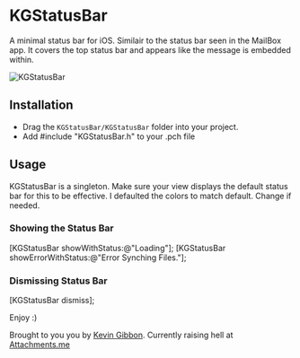 # KGStatusBar

A minimal status bar for iOS. Similair to the status bar seen in the MailBox app. It covers the top status bar and appears like the message is embedded within.

![KGStatusBar](http://s10.postimage.org/doeo90sux/KGStatus_Bar.png)

## Installation

* Drag the `KGStatusBar/KGStatusBar` folder into your project.
* Add #include "KGStatusBar.h" to your .pch file

## Usage

KGStatusBar is a singleton. Make sure your view displays the default status bar for this to be effective. I defaulted the colors to match default. Change if needed.

### Showing the Status Bar

[KGStatusBar showWithStatus:@"Loading"];
[KGStatusBar showErrorWithStatus:@"Error Synching Files."];

### Dismissing Status Bar

[KGStatusBar dismiss];


Enjoy :)


Brought to you you by [Kevin Gibbon](https://twitter.com/kevingibbon). Currently raising hell at [Attachments.me](https://attachments.me)
